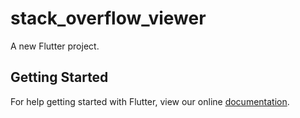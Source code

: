 # stack_overflow_viewer

A new Flutter project.

## Getting Started

For help getting started with Flutter, view our online
[documentation](https://flutter.io/).
